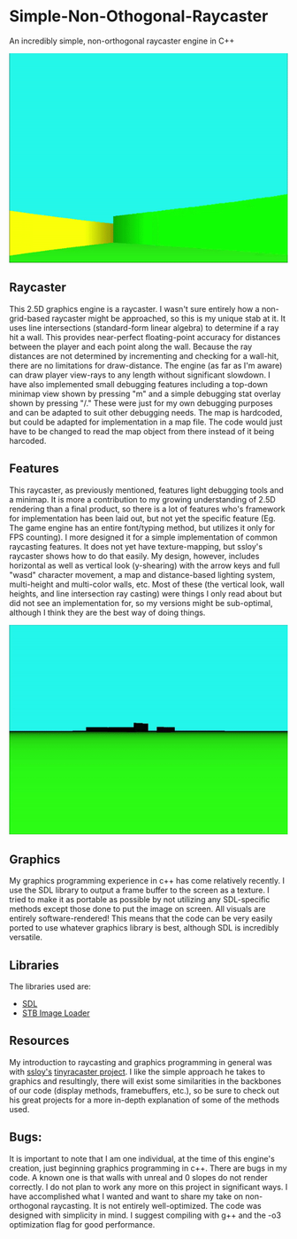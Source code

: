 # Simple-Non-Othogonal-Raycaster
An incredibly simple, non-orthogonal raycaster engine in C++

![raycastDemo](./raycastDemo.gif)

## Raycaster
  This 2.5D graphics engine is a raycaster. I wasn't sure entirely how a non-grid-based raycaster might be approached, so this is my unique stab at it. It uses line intersections (standard-form linear algebra) to determine if a ray hit a wall. This provides near-perfect floating-point accuracy for distances between the player and each point along the wall. Because the ray distances are not determined by incrementing and checking for a wall-hit, there are no limitations for draw-distance. The engine (as far as I'm aware) can draw player view-rays to any length without significant slowdown. I have also implemented small debugging features including a top-down minimap view shown by pressing "m" and a simple debugging stat overlay shown by pressing "/." These were just for my own debugging purposes and can be adapted to suit other debugging needs. The map is hardcoded, but could be adapted for implementation in a map file. The code would just have to be changed to read the map object from there instead of it being harcoded.
  
## Features
  This raycaster, as previously mentioned, features light debugging tools and a minimap. It is more a contribution to my growing understanding of 2.5D rendering than a final product, so there is a lot of features who's framework for implementation has been laid out, but not yet the specific feature (Eg. The game engine has an entire font/typing method, but utilizes it only for FPS counting). I more designed it for a simple implementation of common raycasting features. It does not yet have texture-mapping, but ssloy's raycaster shows how to do that easily. My design, however, includes horizontal as well as vertical look (y-shearing) with the arrow keys and full "wasd" character movement, a map and distance-based lighting system, multi-height and multi-color walls, etc. Most of these (the vertical look, wall heights, and line intersection ray casting) were things I only read about but did not see an implementation for, so my versions might be sub-optimal, although I think they are the best way of doing things.
  
![raycastDebugDemo](./raycastDebugDemo.gif)
  
## Graphics
  My graphics programming experience in c++ has come relatively recently. I use the SDL library to output a frame buffer to the screen as a texture. I tried to make it as portable as possible by not utilizing any SDL-specific methods except those done to put the image on screen. All visuals are entirely software-rendered! This means that the code can be very easily ported to use whatever graphics library is best, although SDL is incredibly versatile. 
  
## Libraries
The libraries used are:
- [SDL](https://www.libsdl.org/download-2.0.php)
- [STB Image Loader](https://github.com/nothings/stb)
  
## Resources
  My introduction to raycasting and graphics programming in general was with [ssloy's](https://github.com/ssloy) [tinyracaster project](https://github.com/ssloy/tinyraycaster). I like the simple approach he takes to graphics and resultingly, there will exist some similarities in the backbones of our code (display methods, framebuffers, etc.), so be sure to check out his great projects for a more in-depth explanation of some of the methods used.
  
## Bugs: 
  It is important to note that I am one individual, at the time of this engine's creation, just beginning graphics programming in c++. There are bugs in my code. A known one is that walls with unreal and 0 slopes do not render correctly. I do not plan to work any more on this project in significant ways. I have accomplished what I wanted and want to share my take on non-orthogonal raycasting. It is not entirely well-optimized. The code was designed with simplicity in mind. I suggest compiling with g++ and the -o3 optimization flag for good performance.
  



